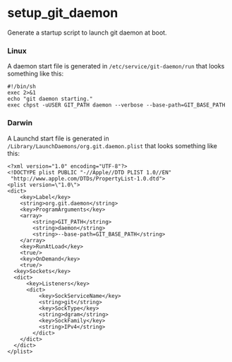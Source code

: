 setup_git_daemon
================

Generate a startup script to launch git daemon at boot.

### Linux ###
A daemon start file is generated in `/etc/service/git-daemon/run` that looks something like this:

	#!/bin/sh
	exec 2>&1
	echo "git daemon starting."
	exec chpst -uUSER GIT_PATH daemon --verbose --base-path=GIT_BASE_PATH


### Darwin ###
A Launchd start file is generated in `/Library/LaunchDaemons/org.git.daemon.plist` that looks something like this:

	<?xml version="1.0" encoding="UTF-8"?>
	<!DOCTYPE plist PUBLIC "-//Apple//DTD PLIST 1.0//EN"
	 "http://www.apple.com/DTDs/PropertyList-1.0.dtd">
	<plist version=\"1.0\">
	<dict>
		<key>Label</key>
		<string>org.git.daemon</string>
		<key>ProgramArguments</key>
		<array>
			<string>GIT_PATH</string>
			<string>daemon</string>
			<string>--base-path=GIT_BASE_PATH</string>
		</array>
		<key>RunAtLoad</key>
		<true/>
		<key>OnDemand</key>
		<true/>
	  <key>Sockets</key>
	  <dict>
	      <key>Listeners</key>
	      <dict>
	          <key>SockServiceName</key>
	          <string>git</string>
	          <key>SockType</key>
	          <string>dgram</string>
	          <key>SockFamily</key>
	          <string>IPv4</string>
	        </dict>
	    </dict>
	  </dict>
	</plist>